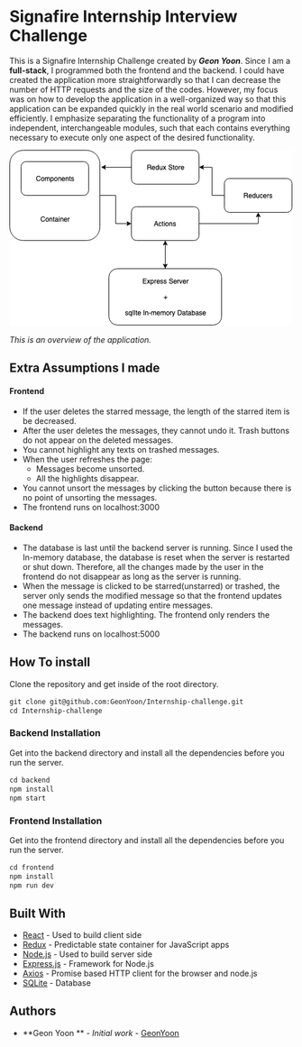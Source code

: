 #  Signafire Internship Interview Challenge

This is a Signafire Internship Challenge created by ***Geon Yoon***. Since I am a **full-stack**, I programmed both the frontend and the backend.  I could have created the application more straightforwardly so that I can decrease the number of HTTP requests and the size of the codes. However, my focus was on how to develop the application in a well-organized way so that this application can be expanded quickly in the real world scenario and modified efficiently. I emphasize separating the functionality of a program into independent, interchangeable modules, such that each contains everything necessary to execute only one aspect of the desired functionality.

![](./map.png)

*This is an overview of the application.*

## Extra Assumptions I made

#### Frontend
- If the user deletes the starred message, the length of the starred item is be decreased. 
- After the user deletes the messages, they cannot undo it. Trash buttons do not appear on the deleted messages.
- You cannot highlight any texts on trashed messages.
- When the user refreshes the page:
    - Messages become unsorted.
    - All the highlights disappear.
- You cannot unsort the messages by clicking the button because there is no point of unsorting the messages.
- The frontend runs on localhost:3000

#### Backend

- The database is last until the backend server is running. Since I used the In-memory database, the database is reset when the server is restarted or shut down. Therefore, all the changes made by the user in the frontend do not disappear as long as the server is running.
- When the message is clicked to be starred(unstarred) or trashed, the server only sends the modified message so that the frontend updates one message instead of updating entire messages.
- The backend does text highlighting. The frontend only renders the messages.
- The backend runs on localhost:5000

## How To install
Clone the repository and get inside of the root directory.
```
git clone git@github.com:GeonYoon/Internship-challenge.git
cd Internship-challenge
```

### Backend Installation 
Get into the backend directory and install all the dependencies before you run the server.
```
cd backend
npm install
npm start
```

### Frontend Installation
Get into the frontend directory and install all the dependencies before you run the server.
```
cd frontend
npm install
npm run dev
```


## Built With
* [React](https://reactjs.org/) - Used to build client side
* [Redux](http://redux.js.org/docs/basics/UsageWithReact.html) - Predictable state container for JavaScript apps
* [Node.js](https://nodejs.org/en/) - Used to build server side 
* [Express.js](http://expressjs.com/) - Framework for Node.js
* [Axios](https://github.com/axios/axios) - Promise based HTTP client for the browser and node.js
* [SQLite](https://www.sqlite.org/index.html) - Database



## Authors
* **Geon Yoon ** - *Initial work* - [GeonYoon](https://github.com/GeonYoon)
